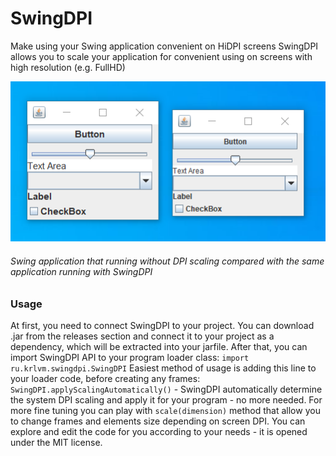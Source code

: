 # SwingDPI
Make using your Swing application convenient on HiDPI screens
SwingDPI allows you to scale your application for convenient using on screens with high resolution (e.g. FullHD)

![Swing application that running without DPI scaling compared with the same application running with SwingDPI](https://raw.githubusercontent.com/krlvm/SwingDPI/master/comparasion.png "Swing application that running without DPI scaling compared with the same application running with SwingDPI")
###### Swing application that running without DPI scaling compared with the same application running with SwingDPI

### Usage
At first, you need to connect SwingDPI to your project. You can download .jar from the releases section and connect it to your project as a dependency, which will be extracted into your jarfile. After that, you can import SwingDPI API to your program loader class: `import ru.krlvm.swingdpi.SwingDPI`
Easiest method of usage is adding this line to your loader code, before creating any frames: `SwingDPI.applyScalingAutomatically()` - SwingDPI automatically determine the system DPI scaling and apply it for your program - no more needed. For more fine tuning you can play with `scale(dimension)` method that allow you to change frames and elements size depending on screen DPI. You can explore and edit the code for you according to your needs - it is opened under the MIT license.